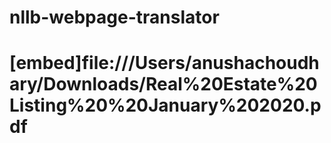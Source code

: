# nllb-webpage-translator
# [embed]file:///Users/anushachoudhary/Downloads/Real%20Estate%20Listing%20%20January%202020.pdf

